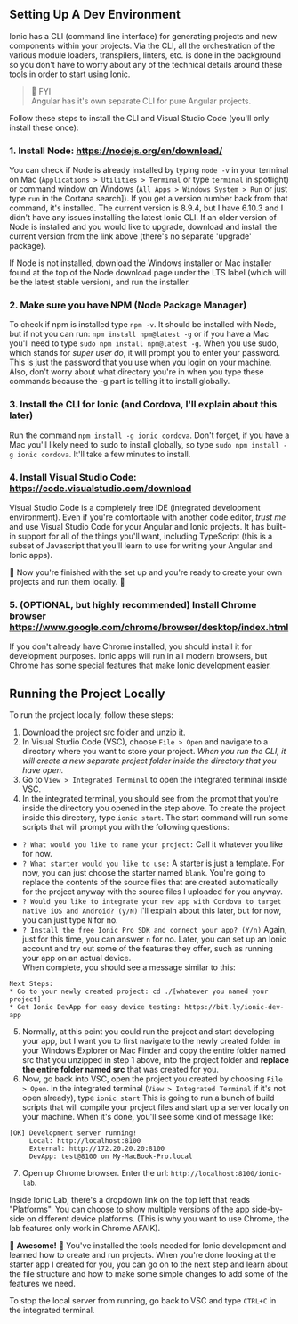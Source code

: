 ## Setting Up A Dev Environment

Ionic has a CLI (command line interface) for generating projects and new components within your projects.  Via the CLI, all the orchestration of the various module loaders, transpilers, linters, etc. is done in the background so you don't have to worry about any of the technical details around these tools in order to start using Ionic. 


>:triangular_flag_on_post: FYI  
>Angular has it's own separate CLI for pure Angular projects.


Follow these steps to install the CLI and Visual Studio Code (you'll only install these once):

### 1. Install Node: https://nodejs.org/en/download/ 

You can check if Node is already installed by typing `node -v` in your terminal on Mac (`Applications > Utilities > Terminal` or type `terminal` in spotlight) or command window on Windows (`All Apps > Windows System > Run` or just type `run` in the Cortana search]).  If you get a version number back from that command, it's installed.  The current version is 8.9.4, but I have 6.10.3 and I didn't have any issues installing the latest Ionic CLI.  If an older version of Node is installed and you would like to upgrade, download and install the current version from the link above (there's no separate 'upgrade' package).  

If Node is not installed, download the Windows installer or Mac installer found at the top of the Node download page under the LTS label (which will be the latest stable version), and run the installer.  

### 2. Make sure you have NPM (Node Package Manager) 

To check if npm is installed type `npm -v`.  It should be installed with Node, but if not you can run: `npm install npm@latest -g` or if you have a Mac you'll need to type `sudo npm install npm@latest -g`.  When you use sudo, which stands for *super user do*, it will prompt you to enter your password.  This is just the password that you use when you login on your machine. Also, don't worry about what directory you're in when you type these commands because the -g part is telling it to install globally. 

### 3. Install the CLI for Ionic (and Cordova, I'll explain about this later)

Run the command `npm install -g ionic cordova`.  Don't forget, if you have a Mac you'll likely need to sudo to install globally, so type `sudo npm install -g ionic cordova`.  It'll take a few minutes to install.  

### 4. Install Visual Studio Code: https://code.visualstudio.com/download

Visual Studio Code is a completely free IDE (integrated development environment).  Even if you're comfortable with another code editor, *trust me* and use Visual Studio Code for your Angular and Ionic projects.  It has built-in support for all of the things you'll want, including TypeScript (this is a subset of Javascript that you'll learn to use for writing your Angular and Ionic apps).  

:checkered_flag: Now you're finished with the set up and you're ready to create your own projects and run them locally. :checkered_flag:

### 5. (OPTIONAL, but highly recommended) Install Chrome browser https://www.google.com/chrome/browser/desktop/index.html

If you don't already have Chrome installed, you should install it for development purposes.  Ionic apps will run in all modern browsers, but Chrome has some special features that make Ionic development easier.


## Running the Project Locally

To run the project locally, follow these steps:

1. Download the project src folder and unzip it. 
2. In Visual Studio Code (VSC), choose `File > Open` and navigate to a directory where you want to store your project.  *When you run the CLI, it will create a new separate project folder inside the directory that you have open.*
3. Go to `View > Integrated Terminal` to open the integrated terminal inside VSC.  
4. In the integrated terminal, you should see from the prompt that you're inside the directory you opened in the step above. To create the project inside this directory, type `ionic start`. The start command will run some scripts that will prompt you with the following questions:
 - `? What would you like to name your project:` Call it whatever you like for now. 
 - `? What starter would you like to use:` A starter is just a template.  For now, you can just choose the starter named `blank`. You're going to replace the contents of the source files that are created automatically for the project anyway with the source files I uploaded for you anyway.
 - `? Would you like to integrate your new app with Cordova to target native iOS and Android? (y/N)` I'll explain about this later, but for now, you can just type `N` for no.
 - `? Install the free Ionic Pro SDK and connect your app? (Y/n)` Again, just for this time, you can answer `n` for no.  Later, you can set up an Ionic account and try out some of the features they offer, such as running your app on an actual device.  
 When complete, you should see a message similar to this:
 ```
 Next Steps:
* Go to your newly created project: cd ./[whatever you named your project]
* Get Ionic DevApp for easy device testing: https://bit.ly/ionic-dev-app
```
5. Normally, at this point you could run the project and start developing your app, but I want you to first navigate to the newly created folder in your Windows Explorer or Mac Finder and copy the entire folder named src that you unzipped in step 1 above, into the project folder and **replace the entire folder named src** that was created for you.
6. Now, go back into VSC, open the project you created by choosing `File > Open`.  In the integrated terminal (`View > Integrated Terminal` if it's not open already), type `ionic start`
This is going to run a bunch of build scripts that will compile your project files and start up a server locally on your machine.  When it's done, you'll see some kind of message like:
```
[OK] Development server running!
     Local: http://localhost:8100
     External: http://172.20.20.20:8100
     DevApp: test@8100 on My-MacBook-Pro.local
```
7. Open up Chrome browser.  Enter the url: `http://localhost:8100/ionic-lab`.  

Inside Ionic Lab, there's a dropdown link on the top left that reads "Platforms".  You can choose to show multiple versions of the app side-by-side on different device platforms.  (This is why you want to use Chrome, the lab features only work in Chrome AFAIK). 

:tada: **Awesome!** :tada: You've installed the tools needed for Ionic development and learned how to create and run projects.  When you're done looking at the starter app I created for you, you can go on to the next step and learn about the file structure and how to make some simple changes to add some of the features we need.

To stop the local server from running, go back to VSC and type `CTRL+C` in the integrated terminal.
